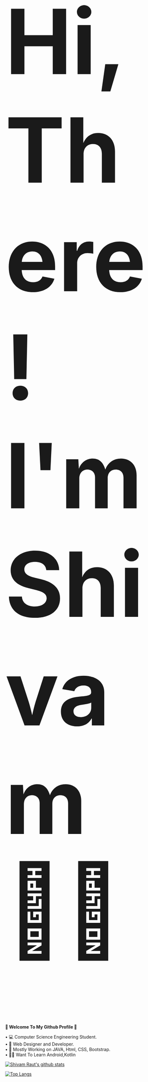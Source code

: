 <b><h1 style="font-size:30vw"> Hi, There! I'm Shivam 🙋‍♂️  </b></h1>


<b>🚀 Welcome To My Github Profile 🚀 </b>

• 💻 Computer Science Engineering Student. <br>
• 🔭 Web Designer and Developer. <br>
• 💎 Mostly Working on JAVA, Html, CSS, Bootstrap. <br>
• 👨‍💻 Want To Learn Android,Kotlin <br>


[![Shivam Raut's github stats](https://github-readme-stats.vercel.app/api?username=Shivam2700)](https://github.com/Shivam2700/github-readme-stats)

[![Top Langs](https://github-readme-stats.vercel.app/api/top-langs/?username=Shivam2700&layout=compact)](https://github.com/Shivam2700/github-readme-stats)


<!--
**Shivam2700/Shivam2700** is a ✨ _special_ ✨ repository because its `README.md` (this file) appears on your GitHub profile.


